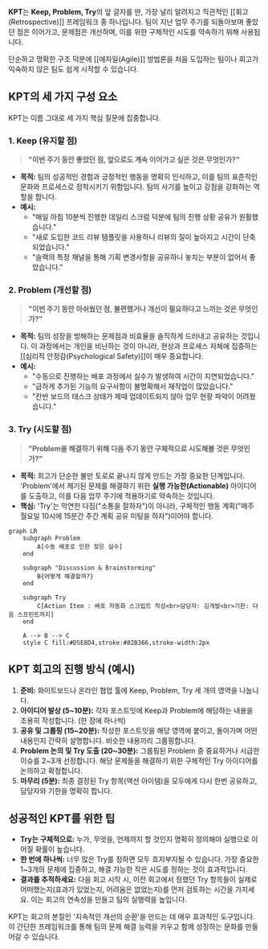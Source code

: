 **KPT**는 **Keep, Problem, Try**의 앞 글자를 딴, 가장 널리 알려지고 직관적인 [[회고(Retrospective)]] 프레임워크 중 하나입니다. 팀이 지난 업무 주기를 되돌아보며 좋았던 점은 이어가고, 문제점은 개선하며, 이를 위한 구체적인 시도를 약속하기 위해 사용됩니다.

단순하고 명확한 구조 덕분에 [[애자일(Agile)]] 방법론을 처음 도입하는 팀이나 회고가 익숙하지 않은 팀도 쉽게 시작할 수 있습니다.

## KPT의 세 가지 구성 요소

KPT는 이름 그대로 세 가지 핵심 질문에 집중합니다.

### 1. Keep (유지할 점)

> **"이번 주기 동안 좋았던 점, 앞으로도 계속 이어가고 싶은 것은 무엇인가?"**

- **목적:** 팀의 성공적인 경험과 긍정적인 행동을 명확히 인식하고, 이를 팀의 표준적인 문화와 프로세스로 정착시키기 위함입니다. 팀의 사기를 높이고 강점을 강화하는 역할을 합니다.
- **예시:**
    - "매일 아침 10분씩 진행한 데일리 스크럼 덕분에 팀의 진행 상황 공유가 원활했습니다."
    - "새로 도입한 코드 리뷰 템플릿을 사용하니 리뷰의 질이 높아지고 시간이 단축되었습니다."
    - "슬랙의 특정 채널을 통해 기획 변경사항을 공유하니 놓치는 부분이 없어서 좋았습니다."

### 2. Problem (개선할 점)

> **"이번 주기 동안 아쉬웠던 점, 불편했거나 개선이 필요하다고 느끼는 것은 무엇인가?"**

- **목적:** 팀의 성장을 방해하는 문제점과 비효율을 솔직하게 드러내고 공유하는 것입니다. 이 과정에서는 개인을 비난하는 것이 아니라, 현상과 프로세스 자체에 집중하는 [[심리적 안정감(Psychological Safety)]]이 매우 중요합니다.
- **예시:**
    - "수동으로 진행하는 배포 과정에서 실수가 발생하여 시간이 지연되었습니다."
    - "급하게 추가된 기능의 요구사항이 불명확해서 재작업이 많았습니다."
    - "칸반 보드의 태스크 상태가 제때 업데이트되지 않아 업무 현황 파악이 어려웠습니다."

### 3. Try (시도할 점)

> **"Problem을 해결하기 위해 다음 주기 동안 구체적으로 시도해볼 것은 무엇인가?"**

- **목적:** 회고가 단순한 불만 토로로 끝나지 않게 만드는 가장 중요한 단계입니다. 'Problem'에서 제기된 문제를 해결하기 위한 **실행 가능한(Actionable)** 아이디어를 도출하고, 이를 다음 업무 주기에 적용하기로 약속하는 것입니다.
- **핵심:** 'Try'는 막연한 다짐("소통을 잘하자")이 아니라, 구체적인 행동 계획("매주 월요일 10시에 15분간 주간 계획 공유 미팅을 하자")이어야 합니다.

```mermaid
graph LR
    subgraph Problem
        A[수동 배포로 인한 잦은 실수]
    end

    subgraph "Discussion & Brainstorming"
        B{어떻게 해결할까?}
    end

    subgraph Try
        C[Action Item : 배포 자동화 스크립트 작성<br>담당자: 김개발<br>기한: 다음 스프린트까지]
    end

    A --> B --> C
    style C fill:#D5E8D4,stroke:#82B366,stroke-width:2px
```

## KPT 회고의 진행 방식 (예시)

1. **준비:** 화이트보드나 온라인 협업 툴에 Keep, Problem, Try 세 개의 영역을 나눕니다.
2. **아이디어 발상 (5~10분):** 각자 포스트잇에 Keep과 Problem에 해당하는 내용을 조용히 작성합니다. (한 장에 하나씩)
3. **공유 및 그룹핑 (15~20분):** 작성한 포스트잇을 해당 영역에 붙이고, 돌아가며 어떤 내용인지 간략히 설명합니다. 비슷한 내용끼리 그룹핑합니다.
4. **Problem 논의 및 Try 도출 (20~30분):** 그룹핑된 Problem 중 중요하거나 시급한 이슈를 2~3개 선정합니다. 해당 문제들을 해결하기 위한 구체적인 Try 아이디어를 논의하고 확정합니다.
5. **마무리 (5분):** 최종 결정된 Try 항목(액션 아이템)을 모두에게 다시 한번 공유하고, 담당자와 기한을 명확히 합니다.

## 성공적인 KPT를 위한 팁

- **Try는 구체적으로:** 누가, 무엇을, 언제까지 할 것인지 명확히 정의해야 실행으로 이어질 확률이 높습니다.
- **한 번에 하나씩:** 너무 많은 Try를 정하면 모두 흐지부지될 수 있습니다. 가장 중요한 1~3개의 문제에 집중하고, 해결 가능한 작은 시도를 정하는 것이 효과적입니다.
- **결과를 추적하세요:** 다음 회고 시작 시, 이전 회고에서 정했던 Try 항목들이 실제로 어떠했는지(효과가 있었는지, 어려움은 없었는지)를 먼저 검토하는 시간을 가지세요. 이는 회고의 연속성을 만들고 팀의 실행력을 높입니다.

KPT는 회고의 본질인 '지속적인 개선의 순환'을 만드는 데 매우 효과적인 도구입니다. 이 간단한 프레임워크를 통해 팀의 문제 해결 능력을 키우고 함께 성장하는 문화를 만들어갈 수 있습니다.